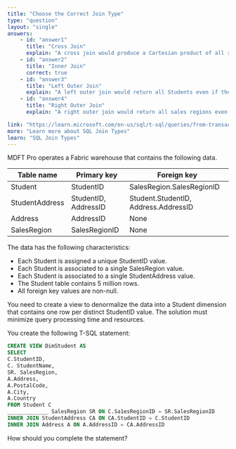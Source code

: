 ```yaml
---
title: "Choose the Correct Join Type"
type: "question"
layout: "single"
answers:
    - id: "answer1"
      title: "Cross Join"
      explain: "A cross join would produce a Cartesian product of all rows from both tables, resulting in 5 million rows multiplied by the number of sales regions. This would create an enormous result set and is completely inappropriate for joining Students with their sales regions."
    - id: "answer2"
      title: "Inner Join"
      correct: true
    - id: "answer3"
      title: "Left Outer Join"
      explain: "A left outer join would return all Students even if they don't have a matching sales region. Since we know all foreign keys are non-null and each Student is assigned to a single sales region, this join type is unnecessary."
    - id: "answer4"
      title: "Right Outer Join"
      explain: "A right outer join would return all sales regions even if they don't have matching Students. This is not what we want since we're creating a Student dimension and only need Students with valid sales regions."

link: "https://learn.microsoft.com/en-us/sql/t-sql/queries/from-transact-sql"
more: "Learn more about SQL Join Types"
learn: "SQL Join Types"
---
```


MDFT Pro operates a Fabric warehouse that contains the following data.

| Table name      | Primary key                | Foreign key                              |
|-----------------|----------------------------|------------------------------------------|
| Student        | StudentID                 | SalesRegion.SalesRegionlD               |
| StudentAddress | StudentID, AddressID       | Student.StudentlD, Address.AddressID  |
| Address         | AddressID                  | None                                    |
| SalesRegion     | SalesRegionID             | None                                    |

The data has the following characteristics:

- Each Student is assigned a unique StudentID value.
- Each Student is associated to a single SalesRegion value.
- Each Student is associated to a single StudentAddress value.
- The Student table contains 5 million rows.
- All foreign key values are non-null.

You need to create a view to denormalize the data into a Student dimension that contains one row per distinct StudentID value. The solution must minimize query processing time and resources.

You create the following T-SQL statement:

```sql
CREATE VIEW DimStudent AS
SELECT
C.StudentID,
C. StudentName,
SR. SalesRegion,
A.Address,
A.PostalCode,
A.City,
A.Country
FROM Student C 
_____________ SalesRegion SR ON C.Sa1esRegionID = SR.SalesRegionID
INNER JOIN StudentAddress CA ON CA.StudentID = C.StudentID
INNER JOIN Address A ON A.AddressID = CA.AddressID
```

How should you complete the statement? 
